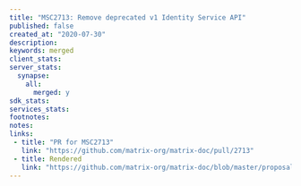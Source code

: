 ```yaml
---
title: "MSC2713: Remove deprecated v1 Identity Service API"
published: false
created_at: "2020-07-30"
description:
keywords: merged
client_stats:
server_stats:
  synapse:
    all:
      merged: y
sdk_stats:
services_stats:
footnotes:
notes:
links:
 - title: "PR for MSC2713"
   link: "https://github.com/matrix-org/matrix-doc/pull/2713"
 - title: Rendered
   link: "https://github.com/matrix-org/matrix-doc/blob/master/proposals/2713-remove-deprecated-identity-endpoints.md"
---
```

